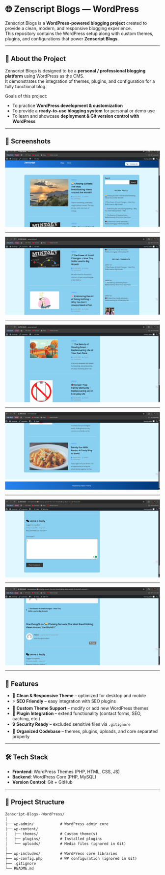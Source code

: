 # 🌐 Zenscript Blogs — WordPress

Zenscript Blogs is a **WordPress-powered blogging project** created to provide a clean, modern, and responsive blogging experience.  
This repository contains the WordPress setup along with custom themes, plugins, and configurations that power **Zenscript Blogs**.

---

## 📖 About the Project

Zenscript Blogs is designed to be a **personal / professional blogging platform** using WordPress as the CMS.  
It demonstrates the integration of themes, plugins, and configuration for a fully functional blog.  

Goals of this project:
- To practice **WordPress development & customization**  
- To provide a **ready-to-use blogging system** for personal or demo use  
- To learn and showcase **deployment & Git version control with WordPress**  

---

## 📸 Screenshots


![Homepage](Images/page1.png)

---
![Homepage](Images/page2.png)

---
![Homepage](Images/page3.png)

---
![Homepage](Images/page4.png)

---
![Homepage](Images/page5.png)

---
![Homepage](Images/page7.png)

---


## 🚀 Features
- 📝 **Clean & Responsive Theme** – optimized for desktop and mobile  
- ⚡ **SEO Friendly** – easy integration with SEO plugins  
- 🎨 **Custom Theme Support** – modify or add new WordPress themes  
- 🔌 **Plugin Integration** – extend functionality (contact forms, SEO, caching, etc.)  
- 🔒 **Security Ready** – excluded sensitive files via `.gitignore`  
- 📂 **Organized Codebase** – themes, plugins, uploads, and core separated properly  

---

## 🛠 Tech Stack
- **Frontend**: WordPress Themes (PHP, HTML, CSS, JS)  
- **Backend**: WordPress Core (PHP, MySQL)   
- **Version Control**: Git + GitHub  

---

## 📂 Project Structure
```text
Zenscript-Blogs--WordPress/
│
├── wp-admin/            # WordPress admin core
├── wp-content/
│   ├── themes/          # Custom theme(s)
│   ├── plugins/         # Installed plugins
│   └── uploads/         # Media files (ignored in Git)
│
├── wp-includes/         # WordPress core libraries
├── wp-config.php        # WP configuration (ignored in Git)
├── .gitignore
└── README.md
